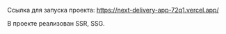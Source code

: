 Ссылка для запуска проекта:  https://next-delivery-app-72q1.vercel.app/ 

В проекте реализован SSR, SSG.

